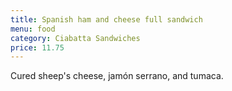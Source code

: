 ```yaml
---
title: Spanish ham and cheese full sandwich
menu: food
category: Ciabatta Sandwiches
price: 11.75
---
```


Cured sheep's cheese, jamón serrano, and tumaca.
